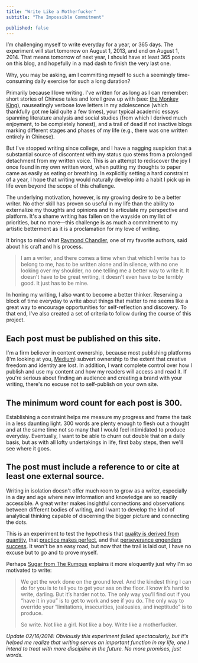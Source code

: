 ```yaml
---
title: "Write Like a Motherfucker"
subtitle: "The Impossible Commitment"

published: false
---
```


I’m challenging myself to write everyday for a year, or 365 days. The experiment will start tomorrow on August 1, 2013, and end on August 1, 2014. That means tomorrow of next year, I should have at least 365 posts on this blog, and hopefully in a mad dash to finish the very last one.

Why, you may be asking, am I committing myself to such a seemingly time-consuming daily exercise for such a long duration?

Primarily because I love writing. I've written for as long as I can remember: short stories of Chinese tales and lore I grew up with (see: [the Monkey King][monkey]), nauseatingly verbose love letters in my adolescence (which thankfully got me laid quite a few times), your typical academic essays spanning literature analysis and social studies (from which I derived much enjoyment, to be completely honest), and a trail of dead if not inactive blogs marking different stages and phases of my life (e.g., there was one written entirely in Chinese).

[monkey]: http://en.wikipedia.org/wiki/Sun_Wukong

But I've stopped writing since college, and I have a nagging suspicion that a substantial source of discontent with my status quo stems from a prolonged detachment from my written voice. This is an attempt to rediscover the joy I once found in my own written word, when putting my thoughts to paper came as easily as eating or breathing. In explicitly setting a hard constraint of a year, I hope that writing would naturally develop into a habit I pick up in life even beyond the scope of this challenge.

The underlying motivation, however, is my growing desire to be a better writer. No other skill has proven so useful in my life than the ability to externalize my thoughts and opinions and to articulate my perspective and platform. It's a shame writing has fallen on the wayside on my list of priorities, but no more—this challenge is as much a commitment to my artistic betterment as it is a proclamation for my love of writing.

It brings to mind what [Raymond Chandler][raymond], one of my favorite authors, said about his craft and his process.

> I am a writer, and there comes a time when that which I write has to belong to me, has to be written alone and in silence, with no one looking over my shoulder, no one telling me a better way to write it. It doesn't have to be great writing, it doesn't even have to be terribly good. It just has to be mine.

[raymond]: https://en.wikiquote.org/wiki/Raymond_Chandler

In honing my writing, I also want to become a better thinker. Reserving a block of time everyday to write about things that matter to me seems like a great way to encourage opportunities for self-reflection and discovery. To that end, I've also created a set of criteria to follow during the course of this project.

## Each post must be published on this site.

I'm a firm believer in content ownership, because most publishing platforms (I'm looking at you, [Medium][medium]) subvert ownership to the extent that creative freedom and identity are lost. In addition, I want complete control over how I publish and use my content and how my readers will access and read it. If you're serious about finding an audience and creating a brand with your writing, there's no excuse not to self-publish on your own site.

[medium]: http://medium.com/

## The minimum word count for each post is 300.

Establishing a constraint helps me measure my progress and frame the task in a less daunting light. 300 words are plenty enough to flesh out a thought and at the same time not so many that I would feel intimidated to produce everyday. Eventually, I want to be able to churn out double that on a daily basis, but as with all lofty undertakings in life, first baby steps, then we'll see where it goes.

## The post must include a reference to or cite at least one external source.

Writing in isolation doesn't offer much room to grow as a writer, especially in a day and age where new information and knowledge are so readily accessible. A great writer makes insightful connections and observations between different bodies of writing, and I want to develop the kind of analytical thinking capable of discerning the bigger picture and connecting the dots.

This is an experiment to test the hypothesis that [quality is derived from quantity][q1], that [practice makes perfect][q2], and that [perseverance engenders success][q3]. It won't be an easy road, but now that the trail is laid out, I have no excuse but to go and to prove myself.

[q1]: https://medium.com/better-humans/3bc2b16fe3f5
[q2]: http://www.karenx.com/blog/i-learned-to-dance-in-a-year/
[q3]: http://blog.jenniferdewalt.com/post/56319597560/im-learning-to-code-by-building-180-websites-in-180

Perhaps [Sugar from The Rumpus][sugar] explains it more eloquently just why I'm so motivated to write:

> We get the work done on the ground level. And the kindest thing I can do for you is to tell you to get your ass on the floor. I know it’s hard to write, darling. But it’s harder not to. The only way you’ll find out if you “have it in you” is to get to work and see if you do. The only way to override your “limitations, insecurities, jealousies, and ineptitude” is to produce.
>
> So write. Not like a girl. Not like a boy. Write like a motherfucker.

[sugar]: http://therumpus.net/2010/08/dear-sugar-the-rumpus-advice-column-48-write-like-a-motherfucker/

*Update 02/16/2014: Obviously this experiment failed spectacularly, but it's helped me realize that writing serves an important function in my life, one I intend to treat with more discipline in the future. No more promises, just words.*
